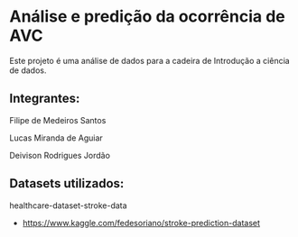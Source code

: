 # Análise e predição da ocorrência de AVC
Este projeto é uma análise de dados para a cadeira de Introdução a ciência de dados.

## Integrantes:
   Filipe de Medeiros Santos

   Lucas Miranda de Aguiar

   Deivison Rodrigues Jordão

## Datasets utilizados:
   healthcare-dataset-stroke-data
   - https://www.kaggle.com/fedesoriano/stroke-prediction-dataset
